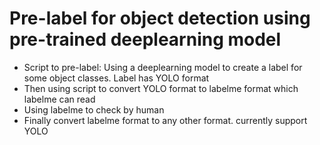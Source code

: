 # Pre-label for object detection using pre-trained deeplearning model

- Script to pre-label: Using a deeplearning model to create a label for some object classes. Label has YOLO format  
- Then using script to convert YOLO format to labelme format which labelme can read
- Using labelme to check by human
- Finally convert labelme format to any other format. currently support YOLO